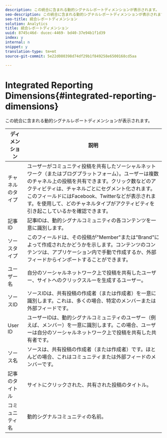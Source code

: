 ```yaml
---
description: この統合に含まれる動的シグナルレポートディメンションが表示されます。
seo-description: この統合に含まれる動的シグナルレポートディメンションが表示されます。
seo-title: 統合レポートディメンション
solution: Analytics
title: 統合レポートディメンション
uuid: 8745c46d- ducec-4469- bd40-37e94b1f1d39
index: y
internal: n
snippet: y
translation-type: tm+mt
source-git-commit: 5e22d080398d74df29b1f849258e6500168cd5aa

---
```



# Integrated Reporting Dimensions{#integrated-reporting-dimensions}

この統合に含まれる動的シグナルレポートディメンションが表示されます。

| ディメンション | 説明 |
|---|---|
| チャネルのタイプ | ユーザーがコミュニティ投稿を共有したソーシャルネットワーク（またはブログプラットフォーム）。ユーザーは複数のチャネル上の投稿を共有できます。クリック数などのアクティビティは、チャネルごとにセグメント化されます。このフィールドにはFacebook、Twitterなどが表示されます。を使用して、どのチャネルタイプがアクティビティを引き起こしているかを確認できます。 |
| 記事ID | 記事IDは、動的シグナルコミュニティの各コンテンツを一意に識別します。 |
| ソースタイプ | このフィールドは、その投稿が"Member"または"Brand"によって作成されたかどうかを示します。コンテンツのコンテンツは、アプリケーション内で手動で作成するか、外部フィードからインポートすることができます。 |
| ユーザー名 | 自分のソーシャルネットワーク上で投稿を共有したユーザー、サイトへのクリックスルーを生成するユーザー。 |
| ソースID | ソースIDは、共有投稿の作成者（または作成者）を一意に識別します。これは、多くの場合、特定のメンバーまたは外部フィードです。 |
| User ID | ユーザーIDは、動的シグナルコミュニティのユーザー（例えば、メンバー）を一意に識別します。この場合、ユーザーは自分のソーシャルネットワーク上で投稿を共有した共有者です。 |
| ソース名 | ソースは、共有投稿の作成者（または作成者）です。ほとんどの場合、これはコミュニティまたは外部フィードのメンバーです。 |
| 記事のタイトル | サイトにクリックされた、共有された投稿のタイトル。 |
| コミュニティ名 | 動的シグナルコミュニティの名前。 |

